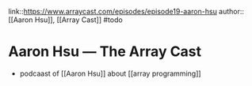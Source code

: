 link::https://www.arraycast.com/episodes/episode19-aaron-hsu
author::[[Aaron Hsu]], [[Array Cast]]
#todo
# Aaron Hsu — The Array Cast
 - podcaast of [[Aaron Hsu]] about [[array programming]]


